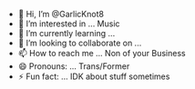 - 👋 Hi, I’m @GarlicKnot8
- 👀 I’m interested in ... Music
- 🌱 I’m currently learning ... 
- 💞️ I’m looking to collaborate on ...
- 📫 How to reach me ... Non of your Business 
- 😄 Pronouns: ... Trans/Former
- ⚡ Fun fact: ... IDK about stuff sometimes 

<!---
GarlicKnot8/GarlicKnot8 is a ✨ special ✨ repository because its `README.md` (this file) appears on your GitHub profile.
You can click the Preview link to take a look at your changes.
--->
